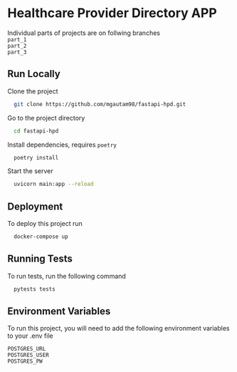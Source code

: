 
# Healthcare Provider Directory APP

Individual parts of projects are on follwing branches      
`part_1`  
`part_2`  
`part_3`  

## Run Locally

Clone the project

```bash
  git clone https://github.com/mgautam98/fastapi-hpd.git
```

Go to the project directory

```bash
  cd fastapi-hpd
```

Install dependencies, requires `poetry`

```bash
  poetry install
```

Start the server

```bash
  uvicorn main:app --reload
```

  
## Deployment

To deploy this project run

```bash
  docker-compose up
```


## Running Tests

To run tests, run the following command

```bash
  pytests tests
```

  
## Environment Variables

To run this project, you will need to add the following environment variables to your .env file

`POSTGRES_URL`  
`POSTGRES_USER`  
`POSTGRES_PW`  


<!-- 
## API Reference

#### Get all providers

```http
  GET /api/provider
```

| Parameter | Type     | Description                |
| :-------- | :------- | :------------------------- |
| `skip` | `int` | Number of records to skip |
| `limit` | `int` | Number of records to get |

#### Get provider

```http
  GET /api/provider/${id}
```

| Parameter | Type     | Description                       |
| :-------- | :------- | :-------------------------------- |
| `id`      | `UUID` | **Required**. Id of item to fetch |
 -->
